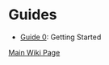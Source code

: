 # Guides

* <a href="./Guide_0.md">Guide 0</a>: Getting Started

<a href="../Wiki.md">Main Wiki Page</a>